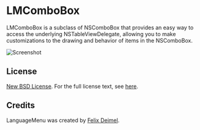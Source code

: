 LMComboBox
==========

LMComboBox is a subclass of NSComboBox that provides an easy way to access the underlying NSTableViewDelegate, allowing you to make customizations to the drawing and behavior of items in the NSComboBox.

![Screenshot](http://www.lemonmojo.com/dl/LMComboBox.jpg)

License
-------

[New BSD License](http://en.wikipedia.org/wiki/BSD_licenses). For the full license text, see [here](https://raw.github.com/LemonMojo/LMComboBox/master/License).

Credits
-------
LanguageMenu was created by [Felix Deimel](https://github.com/LemonMojo).</br>
